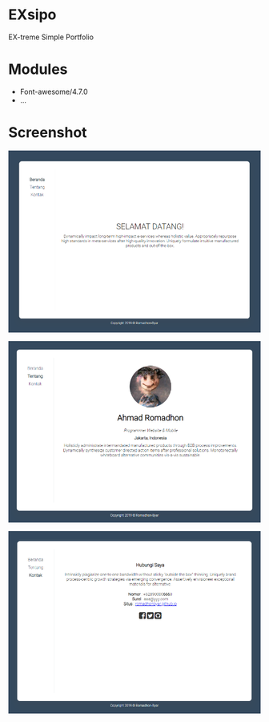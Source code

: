 # EXsipo
EX-treme Simple Portfolio

# Modules
- Font-awesome/4.7.0
- ...

# Screenshot

![](https://raw.githubusercontent.com/romadhonbyar/EXsipo/master/img/ss-01.PNG)

![](https://raw.githubusercontent.com/romadhonbyar/EXsipo/master/img/ss-02.PNG)

![](https://raw.githubusercontent.com/romadhonbyar/EXsipo/master/img/ss-03.PNG)

